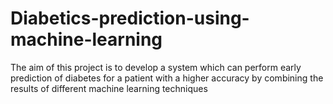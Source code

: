 # Diabetics-prediction-using-machine-learning
The aim of this project is to develop a system which can perform early prediction of diabetes for a patient with a higher accuracy by combining the results of different machine learning techniques
